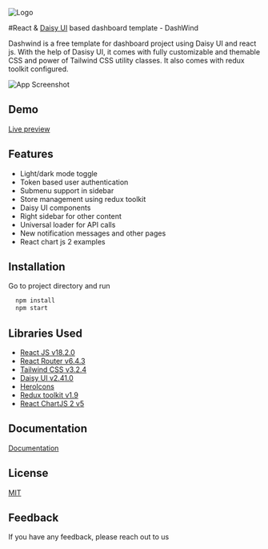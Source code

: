 
![Logo](https://ik.imagekit.io/vu5t8xb15vzcx/tr:h-100/android-chrome-512x512_EiumvYoXeA.png?ik-sdk-version=javascript-1.4.3&updatedAt=1669548997842)

#React & [Daisy UI](https://daisyui.com/) based dashboard template - DashWind

Dashwind is a free template for dashboard project using Daisy UI and react js. With the help of Dasisy UI, it comes with fully customizable and themable CSS and power of Tailwind CSS utility classes. It also comes with redux toolkit configured.

![App Screenshot](https://ik.imagekit.io/vu5t8xb15vzcx/Screenshot_2022-11-27_at_4.53.40_PM_VklHaM8UF.png?ik-sdk-version=javascript-1.4.3&updatedAt=1669548831749)




## Demo

[Live preview](https://tailwind-dashboard-template-dashwind.vercel.app/)



## Features

- Light/dark mode toggle
- Token based user authentication
- Submenu support in sidebar
- Store management using redux toolkit
- Daisy UI components
- Right sidebar for other content
- Universal loader for API calls
- New notification messages and other pages
- React chart js 2 examples


## Installation

Go to project directory and run

```bash
  npm install
  npm start
```
    
## Libraries Used

- [React JS v18.2.0](https://reactjs.org/)
- [React Router v6.4.3](https://reactrouter.com/en/main)
- [Tailwind CSS v3.2.4](https://tailwindcss.com/)
- [Daisy UI v2.41.0](https://daisyui.com/)
- [HeroIcons](https://heroicons.com/)
- [Redux toolkit v1.9](https://redux-toolkit.js.org/)
- [React ChartJS 2 v5](https://react-chartjs-2.js.org/)

## Documentation

[Documentation](https://tailwind-dashboard-template-dashwind.vercel.app/documentation)


## License

[MIT](https://choosealicense.com/licenses/mit/)


## Feedback

If you have any feedback, please reach out to us

